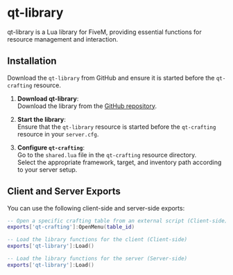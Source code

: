 # qt-library

qt-library is a Lua library for FiveM, providing essential functions for resource management and interaction.

## Installation

Download the `qt-library` from GitHub and ensure it is started before the `qt-crafting` resource.

1. **Download qt-library**:  
   Download the library from the [GitHub repository](https://github.com/quantumdevelopment69/qt-library).
   
2. **Start the library**:  
   Ensure that the `qt-library` resource is started before the `qt-crafting` resource in your `server.cfg`.

3. **Configure `qt-crafting`**:  
   Go to the `shared.lua` file in the `qt-crafting` resource directory.  
   Select the appropriate framework, target, and inventory path according to your server setup.

## Client and Server Exports

You can use the following client-side and server-side exports:

```lua
-- Open a specific crafting table from an external script (Client-side)
exports['qt-crafting']:OpenMenu(table_id)

-- Load the library functions for the client (Client-side)
exports['qt-library']:Load()

-- Load the library functions for the server (Server-side)
exports['qt-library']:Load()

